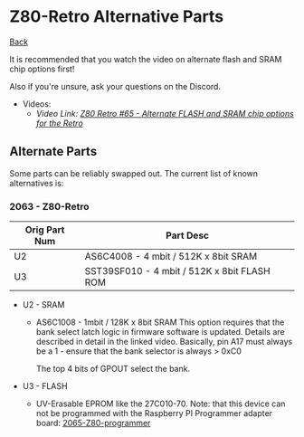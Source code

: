 # Z80-Retro Alternative Parts

[Back](./README.md)

It is recommended that you watch the video on alternate flash and SRAM chip 
options first!

Also if you're unsure, ask your questions on the Discord.

- Videos:
  - _Video Link: [Z80 Retro #65 - Alternate FLASH and SRAM chip options for the Retro](https://www.youtube.com/watch?v=V7FokYS09ag)_

## Alternate Parts

Some parts can be reliably swapped out.  The current list of known alternatives
is:

### 2063 - Z80-Retro

| Orig Part Num | Part Desc 
| ---           | ---       
| U2            | AS6C4008 - 4 mbit / 512K x 8bit SRAM 
| U3            | SST39SF010 - 4 mbit / 512K x 8bit FLASH ROM 

- U2 - SRAM

   - AS6C1008 - 1mbit / 128K x 8bit SRAM 
        This option requires that the bank select latch logic in firmware
        software is updated.  Details are described in detail in the linked
        video.  Basically, pin A17 must always be a 1 - ensure that the bank
        selector is always > 0xC0

        The top 4 bits of GPOUT select the bank.

- U3 - FLASH

    - UV-Erasable EPROM like the 27C010-70.  Note:
        that this device can not be programmed with the Raspberry PI Programmer
        adapter board: [2065-Z80-programmer](https://github.com/Z80-Retro/2065-Z80-programmer)

